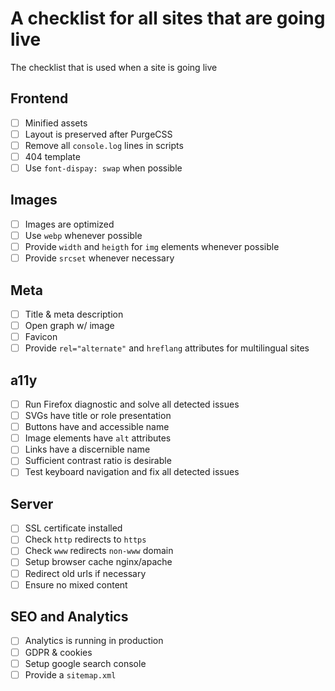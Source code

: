 # A checklist for all sites that are going live
The checklist that is used when a site is going live

## Frontend
- [ ] Minified assets
- [ ] Layout is preserved after PurgeCSS 
- [ ] Remove all `console.log` lines in scripts
- [ ] 404 template
- [ ] Use `font-dispay: swap` when possible

## Images
- [ ] Images are optimized
- [ ] Use `webp` whenever possible
- [ ] Provide `width` and `heigth` for `img` elements whenever possible
- [ ] Provide `srcset` whenever necessary

## Meta
- [ ] Title & meta description
- [ ] Open graph w/ image
- [ ] Favicon
- [ ] Provide `rel="alternate"` and `hreflang` attributes for multilingual sites

## a11y
- [ ] Run Firefox diagnostic and solve all detected issues
- [ ] SVGs have title or role presentation
- [ ] Buttons have and accessible name
- [ ] Image elements have `alt` attributes
- [ ] Links have a discernible name
- [ ] Sufficient contrast ratio is desirable
- [ ] Test keyboard navigation and fix all detected issues

## Server
- [ ] SSL certificate installed
- [ ] Check `http` redirects to `https`
- [ ] Check `www` redirects `non-www` domain
- [ ] Setup browser cache nginx/apache
- [ ] Redirect old urls if necessary
- [ ] Ensure no mixed content

## SEO and Analytics
- [ ] Analytics is running in production
- [ ] GDPR & cookies
- [ ] Setup google search console
- [ ] Provide a `sitemap.xml`
